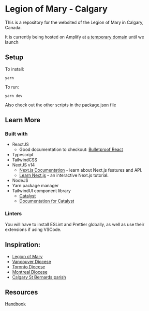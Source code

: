# Legion of Mary - Calgary

This is a repository for the websited of the Legion of Mary in Calgary, Canada.

It is currently being hosted on Amplify at [a temporary domain](https://5214735.xyz/) until we launch

## Setup

To install:

```
yarn
```

To run:

```
yarn dev
```

Also check out the other scripts in the [package.json]("/package.json") file

## Learn More

### Built with

- ReactJS
  - Good documentation to checkout: [Bulletproof React](https://github.com/alan2207/bulletproof-react)
- Typescript
- TailwindCSS
- NextJS v14
  - [Next.js Documentation](https://nextjs.org/docs) - learn about Next.js features and API.
  - [Learn Next.js](https://nextjs.org/learn) - an interactive Next.js tutorial.
- NodeJS
- Yarn package manager
- TailwindUI component library
  - [Catalyst](https://tailwindui.com/templates/catalyst)
  - [Documentation for Catalyst](https://catalyst.tailwindui.com/docs)

### Linters

You will have to install ESLint and Prettier globally, as well as use their extensions if using VSCode.

## Inspiration:

- [Legion of Mary](https://www.legionofmary.ie/)
- [Vancouver Diocese](https://www.hrvancouvercomitium.com/)
- [Toronto Diocese](https://legionofmarytorontosenatus.com/)
- [Montreal Diocese](https://www.smlm.org/)
- [Calgary St Bernards parish](https://www.stbernardsparish.ca/legion-of-mary/)

## Resources

[Handbook](https://www.legionofmary.ie/images/uploads/files/Official_Handbook_of_the_Legion_of_Mary_2014_-_as_updated_January_2022.pdf)
